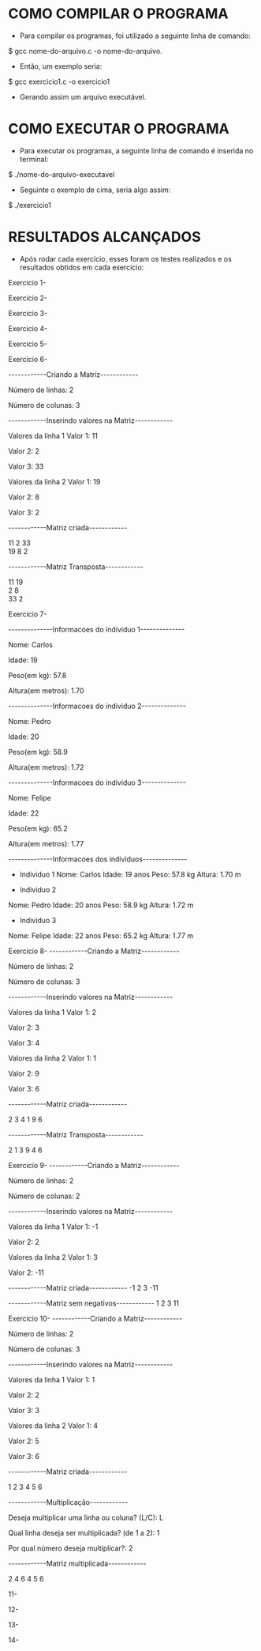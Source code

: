 # COMO COMPILAR O PROGRAMA

- Para compilar os programas, foi utilizado a seguinte linha de comando:

$ gcc nome-do-arquivo.c -o nome-do-arquivo.

- Então, um exemplo seria:

$ gcc exercicio1.c -o exercicio1

- Gerando assim um arquivo executável.

# COMO EXECUTAR O PROGRAMA

- Para executar os programas, a seguinte linha de comando é inserida no terminal:

$ ./nome-do-arquivo-executavel

- Seguinte o exemplo de cima, seria algo assim:

$ ./exercicio1

# RESULTADOS ALCANÇADOS

- Após rodar cada exercício, esses foram os testes realizados e os resultados obtidos em cada exercício:

Exercicio 1-

Exercicio 2-

Exercicio 3-

Exercicio 4-

Exercicio 5-

Exercicio 6-

------------Criando a Matriz------------

Número de linhas: 2

Número de colunas: 3

------------Inserindo valores na Matriz------------

Valores da linha 1
Valor 1: 11

Valor 2: 2

Valor 3: 33

Valores da linha 2
Valor 1: 19

Valor 2: 8 

Valor 3: 2

------------Matriz criada------------

11  2  33  
19  8  2  

------------Matriz Transposta------------

11  19  
2  8  
33  2  

Exercicio 7-

--------------Informacoes do individuo 1--------------

Nome: Carlos

Idade: 19

Peso(em kg): 57.8

Altura(em metros): 1.70

--------------Informacoes do individuo 2--------------

Nome: Pedro

Idade: 20

Peso(em kg): 58.9

Altura(em metros): 1.72

--------------Informacoes do individuo 3--------------

Nome: Felipe

Idade: 22

Peso(em kg): 65.2

Altura(em metros): 1.77

--------------Informacoes dos individuos--------------

- Individuo 1
Nome: Carlos
Idade: 19 anos
Peso: 57.8 kg
Altura: 1.70 m


- Individuo 2

Nome: Pedro
Idade: 20 anos
Peso: 58.9 kg
Altura: 1.72 m


- Individuo 3

Nome: Felipe
Idade: 22 anos
Peso: 65.2 kg
Altura: 1.77 m

Exercicio 8-
------------Criando a Matriz------------

Número de linhas: 2

Número de colunas: 3

------------Inserindo valores na Matriz------------

Valores da linha 1
Valor 1: 2

Valor 2: 3

Valor 3: 4

Valores da linha 2
Valor 1: 1

Valor 2: 9

Valor 3: 6

------------Matriz criada------------

2 3 4 
1 9 6 

------------Matriz Transposta------------

2 1 
3 9 
4 6

Exercicio 9-
------------Criando a Matriz------------

Número de linhas: 2

Número de colunas: 2

------------Inserindo valores na Matriz------------

Valores da linha 1
Valor 1: -1

Valor 2: 2

Valores da linha 2
Valor 1: 3

Valor 2: -11

------------Matriz criada------------
-1 2 
3 -11 

------------Matriz sem negativos------------
1 2 
3 11 

Exercicio 10-
------------Criando a Matriz------------

Número de linhas: 2

Número de colunas: 3

------------Inserindo valores na Matriz------------

Valores da linha 1
Valor 1: 1

Valor 2: 2

Valor 3: 3

Valores da linha 2
Valor 1: 4

Valor 2: 5

Valor 3: 6

------------Matriz criada------------

1 2 3 
4 5 6 

------------Multiplicação------------

Deseja multiplicar uma linha ou coluna? (L/C): L

Qual linha deseja ser multiplicada? (de 1 a 2): 1

Por qual número deseja multiplicar?: 2

------------Matriz multiplicada------------

2 4 6 
4 5 6 

11-

12-

13-

14-


